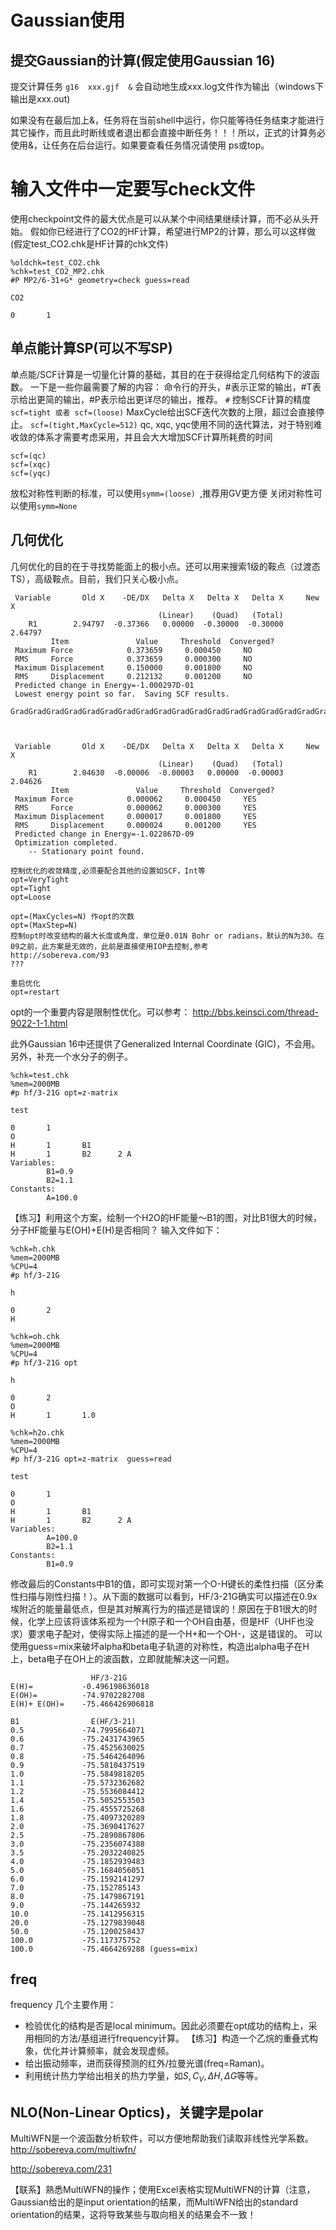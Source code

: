 # Gaussian使用

## 提交Gaussian的计算(假定使用Gaussian 16)
提交计算任务
```g16  xxx.gjf  &```
会自动地生成xxx.log文件作为输出（windows下输出是xxx.out)

如果没有在最后加上&，任务将在当前shell中运行，你只能等待任务结束才能进行其它操作，而且此时断线或者退出都会直接中断任务！！！所以，正式的计算务必使用&，让任务在后台运行。如果要查看任务情况请使用 ps或top。


# 输入文件中一定要写check文件
使用checkpoint文件的最大优点是可以从某个中间结果继续计算，而不必从头开始。
假如你已经进行了CO2的HF计算，希望进行MP2的计算，那么可以这样做(假定test_CO2.chk是HF计算的chk文件)
```
%oldchk=test_CO2.chk
%chk=test_CO2_MP2.chk
#P MP2/6-31+G* geometry=check guess=read

CO2

0       1
```

## 单点能计算SP(可以不写SP)
单点能/SCF计算是一切量化计算的基础，其目的在于获得给定几何结构下的波函数。
一下是一些你最需要了解的内容：
命令行的开头，#表示正常的输出，#T表示给出更简的输出，#P表示给出更详尽的输出，推荐。
```#```
控制SCF计算的精度
`scf=tight 或者 scf=(loose)`
MaxCycle给出SCF迭代次数的上限，超过会直接停止。
`scf=(tight,MaxCycle=512)`
qc, xqc, yqc使用不同的迭代算法，对于特别难收敛的体系才需要考虑采用，并且会大大增加SCF计算所耗费的时间
```
scf=(qc)
scf=(xqc)
scf=(yqc)
```
放松对称性判断的标准，可以使用`symm=(loose) `,推荐用GV更方便
关闭对称性可以使用`symm=None`

## 几何优化
几何优化的目的在于寻找势能面上的极小点。还可以用来搜索1级的鞍点（过渡态TS），高级鞍点。目前，我们只关心极小点。

```
 Variable       Old X    -DE/DX   Delta X   Delta X   Delta X     New X
                                 (Linear)    (Quad)   (Total)
    R1        2.94797  -0.37366   0.00000  -0.30000  -0.30000   2.64797
         Item               Value     Threshold  Converged?
 Maximum Force            0.373659     0.000450     NO
 RMS     Force            0.373659     0.000300     NO
 Maximum Displacement     0.150000     0.001800     NO
 RMS     Displacement     0.212132     0.001200     NO
 Predicted change in Energy=-1.000297D-01
 Lowest energy point so far.  Saving SCF results.
 GradGradGradGradGradGradGradGradGradGradGradGradGradGradGradGradGradGrad



 Variable       Old X    -DE/DX   Delta X   Delta X   Delta X     New X
                                 (Linear)    (Quad)   (Total)
    R1        2.04630  -0.00006  -0.00003   0.00000  -0.00003   2.04626
         Item               Value     Threshold  Converged?
 Maximum Force            0.000062     0.000450     YES
 RMS     Force            0.000062     0.000300     YES
 Maximum Displacement     0.000017     0.001800     YES
 RMS     Displacement     0.000024     0.001200     YES
 Predicted change in Energy=-1.022867D-09
 Optimization completed.
    -- Stationary point found.

```

```
控制优化的收敛精度,必须要配合其他的设置如SCF，Int等
opt=VeryTight
opt=Tight
opt=Loose

opt=(MaxCycles=N) 作opt的次数
opt=(MaxStep=N)
控制opt时改变结构的最大长度或角度，单位是0.01N Bohr or radians，默认的N为30。在09之前，此方案是无效的，此前是直接使用IOP去控制,参考
http://sobereva.com/93
???

重启优化
opt=restart
```

opt的一个重要内容是限制性优化。可以参考：
http://bbs.keinsci.com/thread-9022-1-1.html

此外Gaussian 16中还提供了Generalized Internal Coordinate (GIC)，不会用。
另外，补充一个水分子的例子。
```
%chk=test.chk
%mem=2000MB
#p hf/3-21G opt=z-matrix

test

0       1
O
H       1       B1
H       1       B2      2 A
Variables:
        B1=0.9
        B2=1.1
Constants:
        A=100.0
```
【练习】利用这个方案，绘制一个H2O的HF能量～B1的图，对比B1很大的时候，分子HF能量与E(OH)+E(H)是否相同？
输入文件如下：
```
%chk=h.chk
%mem=2000MB
%CPU=4
#p hf/3-21G 

h

0       2
H

```
```
%chk=oh.chk
%mem=2000MB
%CPU=4
#p hf/3-21G opt

h

0       2
O
H       1       1.0

```
```
%chk=h2o.chk
%mem=2000MB
%CPU=4
#p hf/3-21G opt=z-matrix  guess=read

test

0       1
O
H       1       B1
H       1       B2      2 A
Variables:
        A=100.0
        B2=1.1
Constants:
        B1=0.9
```
修改最后的Constants中B1的值，即可实现对第一个O-H键长的柔性扫描（区分柔性扫描与刚性扫描！）。从下面的数据可以看到，HF/3-21G确实可以描述在0.9x埃附近的能量最低点，但是其对解离行为的描述是错误的！原因在于B1很大的时候，化学上应该将该体系视为一个H原子和一个OH自由基，但是HF（UHF也没求）要求电子配对，使得实际上描述的是一个H+和一个OH-，这是错误的。
可以使用guess=mix来破坏alpha和beta电子轨道的对称性，构造出alpha电子在H上，beta电子在OH上的波函数，立即就能解决这一问题。


```
                  HF/3-21G
E(H)=           -0.496198636018
E(OH)=          -74.9702282708
E(H)+ E(OH)=    -75.466426906818
	
B1                E(HF/3-21)
0.5             -74.7995664071
0.6             -75.2431743965
0.7             -75.4525630025
0.8             -75.5464264096
0.9             -75.5810437519
1.0             -75.5849818205
1.1             -75.5732362682
1.2             -75.5536084412
1.4             -75.5052553503
1.6             -75.4555725268
1.8             -75.4097320289
2.0             -75.3690417627
2.5             -75.2890867806
3.0             -75.2356074388
3.5             -75.2032240825
4.0             -75.1852939483
5.0             -75.1684056051
6.0             -75.1592141297
7.0             -75.152785143
8.0             -75.1479867191
9.0             -75.144265932
10.0            -75.1412956315
20.0            -75.1279839048
50.0            -75.1200258437
100.0           -75.117375752
100.0           -75.4664269288 (guess=mix)
```





## freq
frequency 几个主要作用：
- 检验优化的结构是否是local minimum。因此必须要在opt成功的结构上，采用相同的方法/基组进行frequency计算。
【练习】构造一个乙烷的重叠式构象，优化并计算频率，就会发现虚频。
- 给出振动频率，进而获得预测的红外/拉曼光谱(freq=Raman)。
- 利用统计热力学给出相关的热力学量，如$S, C_V, \Delta H,\Delta G$等等。


## NLO(Non-Linear Optics)，关键字是polar
MultiWFN是一个波函数分析软件，可以方便地帮助我们读取非线性光学系数。
http://sobereva.com/multiwfn/

http://sobereva.com/231

【联系】熟悉MultiWFN的操作；使用Excel表格实现MultiWFN的计算（注意，Gaussian给出的是input orientation的结果，而MultiWFN给出的standard orientation的结果，这将导致某些与取向相关的结果会不一致！